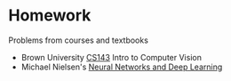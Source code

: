 # Homework

Problems from courses and textbooks

* Brown University [CS143](http://cs.brown.edu/courses/cs143/) Intro to Computer Vision
* Michael Nielsen's [Neural Networks and Deep Learning](http://neuralnetworksanddeeplearning.com/)
